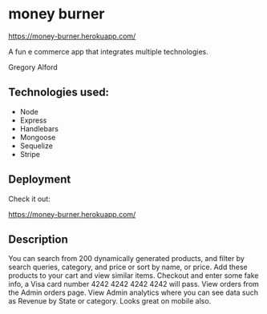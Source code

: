# money burner

https://money-burner.herokuapp.com/

A fun e commerce app that integrates multiple technologies.

Gregory Alford

## Technologies used:

* Node
* Express
* Handlebars
* Mongoose
* Sequelize
* Stripe

## Deployment

Check it out:

https://money-burner.herokuapp.com/

## Description

You can search from 200 dynamically generated products, and filter by search queries, category, and price or sort by name, or price. Add these products to your cart and view similar items. Checkout and enter some fake info, a Visa card number 4242 4242 4242 4242 will pass. View orders from the Admin orders page. View Admin analytics where you can see data such as Revenue by State or category. Looks great on mobile also.
